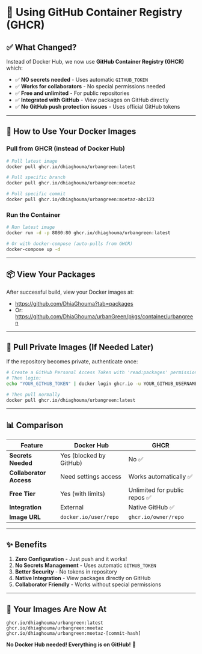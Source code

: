 # 🎉 Using GitHub Container Registry (GHCR)

## ✅ What Changed?

Instead of Docker Hub, we now use **GitHub Container Registry (GHCR)** which:

-   ✅ **NO secrets needed** - Uses automatic `GITHUB_TOKEN`
-   ✅ **Works for collaborators** - No special permissions needed
-   ✅ **Free and unlimited** - For public repositories
-   ✅ **Integrated with GitHub** - View packages on GitHub directly
-   ✅ **No GitHub push protection issues** - Uses official GitHub tokens

---

## 🚀 How to Use Your Docker Images

### Pull from GHCR (instead of Docker Hub)

```bash
# Pull latest image
docker pull ghcr.io/dhiaghouma/urbangreen:latest

# Pull specific branch
docker pull ghcr.io/dhiaghouma/urbangreen:moetaz

# Pull specific commit
docker pull ghcr.io/dhiaghouma/urbangreen:moetaz-abc123
```

### Run the Container

```bash
# Run latest image
docker run -d -p 8080:80 ghcr.io/dhiaghouma/urbangreen:latest

# Or with docker-compose (auto-pulls from GHCR)
docker-compose up -d
```

---

## 📦 View Your Packages

After successful build, view your Docker images at:

-   https://github.com/DhiaGhouma?tab=packages
-   Or: https://github.com/DhiaGhouma/urbanGreen/pkgs/container/urbangreen

---

## 🔐 Pull Private Images (If Needed Later)

If the repository becomes private, authenticate once:

```bash
# Create a GitHub Personal Access Token with 'read:packages' permission
# Then login:
echo "YOUR_GITHUB_TOKEN" | docker login ghcr.io -u YOUR_GITHUB_USERNAME --password-stdin

# Then pull normally
docker pull ghcr.io/dhiaghouma/urbangreen:latest
```

---

## 📊 Comparison

| Feature                 | Docker Hub              | GHCR                          |
| ----------------------- | ----------------------- | ----------------------------- |
| **Secrets Needed**      | Yes (blocked by GitHub) | No ✅                         |
| **Collaborator Access** | Need settings access    | Works automatically ✅        |
| **Free Tier**           | Yes (with limits)       | Unlimited for public repos ✅ |
| **Integration**         | External                | Native GitHub ✅              |
| **Image URL**           | `docker.io/user/repo`   | `ghcr.io/owner/repo`          |

---

## ✨ Benefits

1. **Zero Configuration** - Just push and it works!
2. **No Secrets Management** - Uses automatic `GITHUB_TOKEN`
3. **Better Security** - No tokens in repository
4. **Native Integration** - View packages directly on GitHub
5. **Collaborator Friendly** - Works without special permissions

---

## 🎯 Your Images Are Now At

```
ghcr.io/dhiaghouma/urbangreen:latest
ghcr.io/dhiaghouma/urbangreen:moetaz
ghcr.io/dhiaghouma/urbangreen:moetaz-[commit-hash]
```

**No Docker Hub needed! Everything is on GitHub!** 🎊
